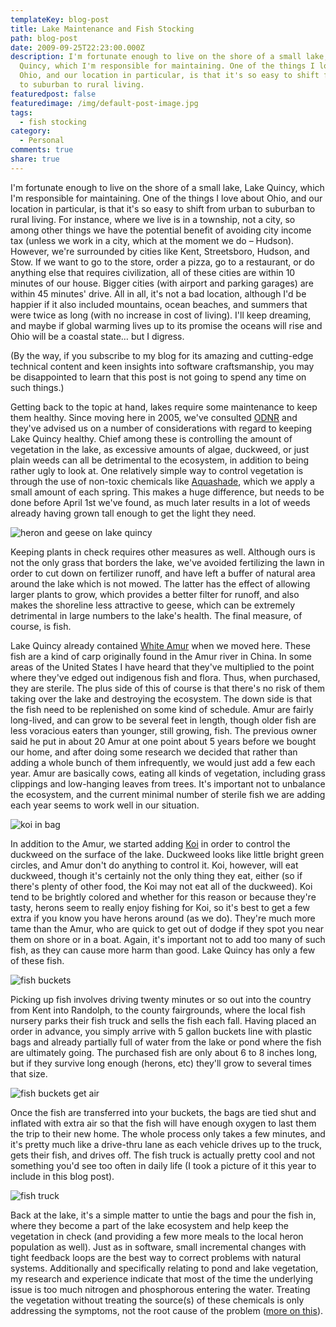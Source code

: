 ```yaml
---
templateKey: blog-post
title: Lake Maintenance and Fish Stocking
path: blog-post
date: 2009-09-25T22:23:00.000Z
description: I'm fortunate enough to live on the shore of a small lake, Lake
  Quincy, which I'm responsible for maintaining. One of the things I love about
  Ohio, and our location in particular, is that it's so easy to shift from urban
  to suburban to rural living.
featuredpost: false
featuredimage: /img/default-post-image.jpg
tags:
  - fish stocking
category:
  - Personal
comments: true
share: true
---
```

I'm fortunate enough to live on the shore of a small lake, Lake Quincy, which I'm responsible for maintaining. One of the things I love about Ohio, and our location in particular, is that it's so easy to shift from urban to suburban to rural living. For instance, where we live is in a township, not a city, so among other things we have the potential benefit of avoiding city income tax (unless we work in a city, which at the moment we do – Hudson). However, we're surrounded by cities like Kent, Streetsboro, Hudson, and Stow. If we want to go to the store, order a pizza, go to a restaurant, or do anything else that requires civilization, all of these cities are within 10 minutes of our house. Bigger cities (with airport and parking garages) are within 45 minutes' drive. All in all, it's not a bad location, although I'd be happier if it also included mountains, ocean beaches, and summers that were twice as long (with no increase in cost of living). I'll keep dreaming, and maybe if global warming lives up to its promise the oceans will rise and Ohio will be a coastal state… but I digress.

(By the way, if you subscribe to my blog for its amazing and cutting-edge technical content and keen insights into software craftsmanship, you may be disappointed to learn that this post is not going to spend any time on such things.)

Getting back to the topic at hand, lakes require some maintenance to keep them healthy. Since moving here in 2005, we've consulted [ODNR](http://www.dnr.state.oh.us/) and they've advised us on a number of considerations with regard to keeping Lake Quincy healthy. Chief among these is controlling the amount of vegetation in the lake, as excessive amounts of algae, duckweed, or just plain weeds can all be detrimental to the ecosystem, in addition to being rather ugly to look at. One relatively simple way to control vegetation is through the use of non-toxic chemicals like [Aquashade](http://www.harriettahills.com/staq10.html), which we apply a small amount of each spring. This makes a huge difference, but needs to be done before April 1st we've found, as much later results in a lot of weeds already having grown tall enough to get the light they need.

![heron and geese on lake quincy](/img/heron-geese-lake-quincy.jpg)

Keeping plants in check requires other measures as well. Although ours is not the only grass that borders the lake, we've avoided fertilizing the lawn in order to cut down on fertilizer runoff, and have left a buffer of natural area around the lake which is not mowed. The latter has the effect of allowing larger plants to grow, which provides a better filter for runoff, and also makes the shoreline less attractive to geese, which can be extremely detrimental in large numbers to the lake's health. The final measure, of course, is fish.

Lake Quincy already contained [White Amur](http://en.wikipedia.org/wiki/Grass_Carp) when we moved here. These fish are a kind of carp originally found in the Amur river in China. In some areas of the United States I have heard that they've multiplied to the point where they've edged out indigenous fish and flora. Thus, when purchased, they are sterile. The plus side of this of course is that there's no risk of them taking over the lake and destroying the ecosystem. The down side is that the fish need to be replenished on some kind of schedule. Amur are fairly long-lived, and can grow to be several feet in length, though older fish are less voracious eaters than younger, still growing, fish. The previous owner said he put in about 20 Amur at one point about 5 years before we bought our home, and after doing some research we decided that rather than adding a whole bunch of them infrequently, we would just add a few each year. Amur are basically cows, eating all kinds of vegetation, including grass clippings and low-hanging leaves from trees. It's important not to unbalance the ecosystem, and the current minimal number of sterile fish we are adding each year seems to work well in our situation.

![koi in bag](/img/koi-in-bag.jpg)

In addition to the Amur, we started adding [Koi](http://en.wikipedia.org/wiki/Koi) in order to control the duckweed on the surface of the lake. Duckweed looks like little bright green circles, and Amur don't do anything to control it. Koi, however, will eat duckweed, though it's certainly not the only thing they eat, either (so if there's plenty of other food, the Koi may not eat all of the duckweed). Koi tend to be brightly colored and whether for this reason or because they're tasty, herons seem to really enjoy fishing for Koi, so it's best to get a few extra if you know you have herons around (as we do). They're much more tame than the Amur, who are quick to get out of dodge if they spot you near them on shore or in a boat. Again, it's important not to add too many of such fish, as they can cause more harm than good. Lake Quincy has only a few of these fish.

![fish buckets](/img/fish-buckets.jpg)

Picking up fish involves driving twenty minutes or so out into the country from Kent into Randolph, to the county fairgrounds, where the local fish nursery parks their fish truck and sells the fish each fall. Having placed an order in advance, you simply arrive with 5 gallon buckets line with plastic bags and already partially full of water from the lake or pond where the fish are ultimately going. The purchased fish are only about 6 to 8 inches long, but if they survive long enough (herons, etc) they'll grow to several times that size.

![fish buckets get air](/img/fish-buckets-air.jpg)

Once the fish are transferred into your buckets, the bags are tied shut and inflated with extra air so that the fish will have enough oxygen to last them the trip to their new home. The whole process only takes a few minutes, and it's pretty much like a drive-thru lane as each vehicle drives up to the truck, gets their fish, and drives off. The fish truck is actually pretty cool and not something you'd see too often in daily life (I took a picture of it this year to include in this blog post).

![fish truck](/img/fish-truck.jpg)

Back at the lake, it's a simple matter to untie the bags and pour the fish in, where they become a part of the lake ecosystem and help keep the vegetation in check (and providing a few more meals to the local heron population as well). Just as in software, small incremental changes with tight feedback loops are the best way to correct problems with natural systems. Additionally and specifically relating to pond and lake vegetation, my research and experience indicate that most of the time the underlying issue is too much nitrogen and phosphorous entering the water. Treating the vegetation without treating the source(s) of these chemicals is only addressing the symptoms, not the root cause of the problem ([more on this](http://www.missourifishfarms.com/fish_farms_info/useful_fish_tips.htm)).
